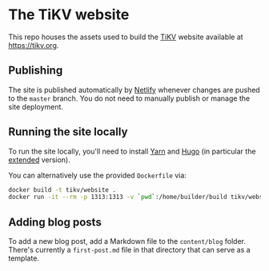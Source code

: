 # The TiKV website

This repo houses the assets used to build the [TiKV](https://github.com/tikv/tikv) website available at https://tikv.org.

## Publishing

The site is published automatically by [Netlify](https://netlify.com) whenever changes are pushed to the `master` branch. You do not need to manually publish or manage the site deployment.

## Running the site locally

To run the site locally, you'll need to install [Yarn](https://yarnpkg.com) and [Hugo](https://gohugo.io) (in particular the [extended](https://gohugo.io/getting-started/installing/) version).

You can alternatively use the provided `Dockerfile` via:

```bash
docker build -t tikv/website .
docker run -it --rm -p 1313:1313 -v `pwd`:/home/builder/build tikv/website sh -c "yarn && make serve-production"
```

## Adding blog posts

To add a new blog post, add a Markdown file to the `content/blog` folder. There's currently a `first-post.md` file in that directory that can serve as a template.
